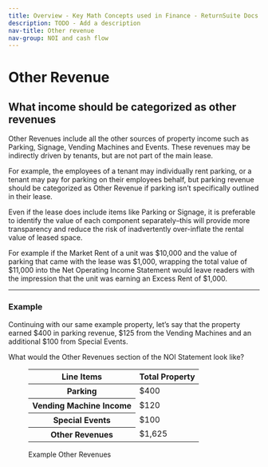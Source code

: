 ```yaml
---
title: Overview - Key Math Concepts used in Finance - ReturnSuite Docs
description: TODO - Add a description
nav-title: Other revenue
nav-group: NOI and cash flow
---
```


# Other Revenue

## What income should be categorized as other revenues

Other Revenues include all the other sources of property income such as
Parking, Signage, Vending Machines and Events. These revenues may be
indirectly driven by tenants, but are not part of the main lease.

For example, the employees of a tenant may individually rent parking, or
a tenant may pay for parking on their employees behalf, but parking
revenue should be categorized as Other Revenue if parking isn’t
specifically outlined in their lease.

Even if the lease does include items like Parking or Signage, it is
preferable to identify the value of each component separately–this will
provide more transparency and reduce the risk of inadvertently
over-inflate the rental value of leased space.

For example if the Market Rent of a unit was $10,000 and the value of
parking that came with the lease was $1,000, wrapping the total value of
$11,000 into the Net Operating Income Statement would leave readers with
the impression that the unit was earning an Excess Rent of $1,000.

<hr class="mt-4 mb-4 border-gray-300">

### Example

Continuing with our same example property, let’s say that the property
earned $400 in parking revenue, $125 from the Vending Machines and an
additional $100 from Special Events.

What would the Other Revenues section of the NOI Statement look like?

<figure id="example-noi-statement">
  <div class="rounded-md shadow-sm border border-gray-300 overflow-auto max-w-fit pt-3">
    <table class="table-auto border-collapse font-medium">
      <thead>
        <tr>
          <th class="border-b border-gray-300 pb-3 font-semibold text-left px-8 whitespace-nowrap tracking-wide">Line Items</th>
          <th class="border-b border-gray-300 pb-3 font-semibold text-right px-8 whitespace-nowrap tracking-wide">Total Property</th>
        </tr>
      </thead>
      <tbody>
      <tr class="bg-gray-100">
          <th class="border-b py-3 font-medium text-left px-8 pl-12 whitespace-nowrap text-gray-700">Parking</th>
          <td class="border-b py-3 text-right px-8">$400</td>
        </tr>
      <tr class="bg-white">
          <th class="border-b py-3 font-medium text-left px-8 pl-12 whitespace-nowrap text-gray-700">Vending Machine Income</th>
          <td class="border-b py-3 text-right px-8">$120</td>
        </tr>
      <tr class="bg-gray-100">
          <th class="border-b py-3 font-medium text-left px-8 pl-12 whitespace-nowrap text-gray-700">Special Events</th>
          <td class="border-b py-3 text-right px-8">$100</td>
        </tr>
        <tr class="bg-white">
          <th class="py-3 font-semibold text-left px-8 whitespace-nowrap">Other Revenues</th>
          <td class="py-3 font-semibold text-right px-8">$1,625</td>
        </tr>
      </tbody>
    </table>
  </div>
  <figcaption>Example Other Revenues</figcaption>
</figure>
